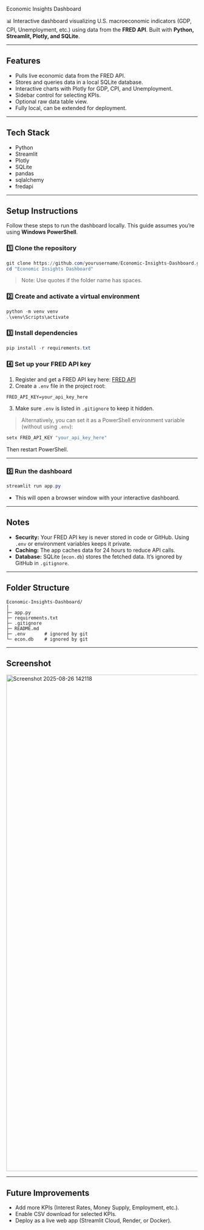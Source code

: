 Economic Insights Dashboard

📊 Interactive dashboard visualizing U.S. macroeconomic indicators (GDP, CPI, Unemployment, etc.) using data from the **FRED API**. Built with **Python, Streamlit, Plotly, and SQLite**.

---

## Features

* Pulls live economic data from the FRED API.
* Stores and queries data in a local SQLite database.
* Interactive charts with Plotly for GDP, CPI, and Unemployment.
* Sidebar control for selecting KPIs.
* Optional raw data table view.
* Fully local, can be extended for deployment.

---

## Tech Stack

* Python
* Streamlit
* Plotly
* SQLite
* pandas
* sqlalchemy
* fredapi

---

## Setup Instructions

Follow these steps to run the dashboard locally. This guide assumes you’re using **Windows PowerShell**.

### 1️⃣ Clone the repository

```powershell
git clone https://github.com/yourusername/Economic-Insights-Dashboard.git
cd "Economic Insights Dashboard"
```

> Note: Use quotes if the folder name has spaces.

### 2️⃣ Create and activate a virtual environment

```powershell
python -m venv venv
.\venv\Scripts\activate
```

### 3️⃣ Install dependencies

```powershell
pip install -r requirements.txt
```

### 4️⃣ Set up your FRED API key

1. Register and get a FRED API key here: [FRED API](https://fred.stlouisfed.org/docs/api/api_key.html)
2. Create a `.env` file in the project root:

```
FRED_API_KEY=your_api_key_here
```

3. Make sure `.env` is listed in `.gitignore` to keep it hidden.

> Alternatively, you can set it as a PowerShell environment variable (without using `.env`):

```powershell
setx FRED_API_KEY "your_api_key_here"
```

Then restart PowerShell.

---

### 5️⃣ Run the dashboard

```powershell
streamlit run app.py
```

* This will open a browser window with your interactive dashboard.

---

## Notes

* **Security:** Your FRED API key is never stored in code or GitHub. Using `.env` or environment variables keeps it private.
* **Caching:** The app caches data for 24 hours to reduce API calls.
* **Database:** SQLite (`econ.db`) stores the fetched data. It’s ignored by GitHub in `.gitignore`.

---

## Folder Structure

```
Economic-Insights-Dashboard/
│
├─ app.py
├─ requirements.txt
├─ .gitignore
├─ README.md
├─ .env       # ignored by git
└─ econ.db    # ignored by git
```

---

## Screenshot

<img width="1263" height="1306" alt="Screenshot 2025-08-26 142118" src="https://github.com/user-attachments/assets/8fb261eb-3f41-452b-8f89-7e4b2f3e4989" />

---

## Future Improvements

* Add more KPIs (Interest Rates, Money Supply, Employment, etc.).
* Enable CSV download for selected KPIs.
* Deploy as a live web app (Streamlit Cloud, Render, or Docker).
